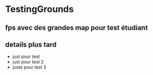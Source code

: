 # TestingGrounds
## fps avec des grandes map pour test étudiant


## details plus tard
* just pour test
* just pour test 2
* juste pour test 3
